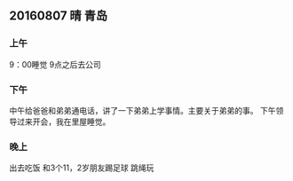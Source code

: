 ## 20160807 晴 青岛

### 上午

9：00睡觉
9点之后去公司

### 下午

中午给爸爸和弟弟通电话，讲了一下弟弟上学事情。主要关于弟弟的事。
下午领导过来开会，我在里屋睡觉。

### 晚上

出去吃饭
和3个11，2岁朋友踢足球
跳绳玩


